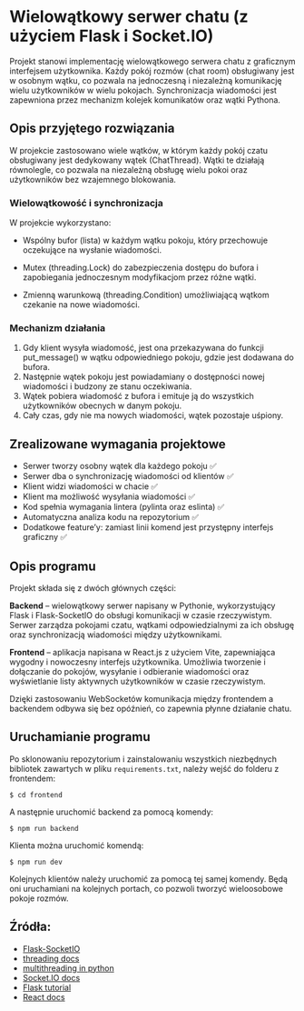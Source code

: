 # Wielowątkowy serwer chatu (z użyciem Flask i Socket.IO)
Projekt stanowi implementację wielowątkowego serwera chatu z graficznym interfejsem użytkownika. Każdy pokój rozmów (chat room) obsługiwany jest w osobnym wątku, 
co pozwala na jednoczesną i niezależną komunikację wielu użytkowników w wielu pokojach. Synchronizacja wiadomości jest zapewniona przez mechanizm kolejek komunikatów oraz wątki Pythona.

## Opis przyjętego rozwiązania

W projekcie zastosowano wiele wątków, w którym każdy pokój czatu obsługiwany jest dedykowany wątek (ChatThread). Wątki te działają równolegle, co pozwala na niezależną obsługę wielu pokoi oraz użytkowników bez wzajemnego blokowania.

### Wielowątkowość i synchronizacja
W projekcie wykorzystano:

* Wspólny bufor (lista) w każdym wątku pokoju, który przechowuje oczekujące na wysłanie wiadomości.

* Mutex (threading.Lock) do zabezpieczenia dostępu do bufora i zapobiegania jednoczesnym modyfikacjom przez różne wątki.

* Zmienną warunkową (threading.Condition) umożliwiającą wątkom czekanie na nowe wiadomości.

### Mechanizm działania
1. Gdy klient wysyła wiadomość, jest ona przekazywana do funkcji put_message() w wątku odpowiedniego pokoju, gdzie jest dodawana do bufora.
2. Następnie wątek pokoju jest powiadamiany o dostępności nowej wiadomości i budzony ze stanu oczekiwania.
3. Wątek pobiera wiadomość z bufora i emituje ją do wszystkich użytkowników obecnych w danym pokoju.
4. Cały czas, gdy nie ma nowych wiadomości, wątek pozostaje uśpiony.

## Zrealizowane wymagania projektowe
* Serwer tworzy osobny wątek dla każdego pokoju ✅
* Serwer dba o synchronizację wiadomości od klientów ✅
* Klient widzi wiadomości w chacie ✅
* Klient ma możliwość wysyłania wiadomości ✅
* Kod spełnia wymagania lintera (pylinta oraz eslinta) ✅
* Automatyczna analiza kodu na repozytorium ✅
* Dodatkowe feature’y: zamiast linii komend jest przystępny interfejs graficzny ✅

## Opis programu

Projekt składa się z dwóch głównych części:

**Backend** – wielowątkowy serwer napisany w Pythonie, wykorzystujący Flask i Flask-SocketIO do obsługi komunikacji w czasie rzeczywistym. Serwer zarządza pokojami czatu, wątkami odpowiedzialnymi za ich obsługę oraz synchronizacją wiadomości między użytkownikami.

**Frontend** – aplikacja napisana w React.js z użyciem Vite, zapewniająca wygodny i nowoczesny interfejs użytkownika. Umożliwia tworzenie i dołączanie do pokojów, wysyłanie i odbieranie wiadomości oraz wyświetlanie listy aktywnych użytkowników w czasie rzeczywistym.

Dzięki zastosowaniu WebSocketów komunikacja między frontendem a backendem odbywa się bez opóźnień, co zapewnia płynne działanie chatu.

## Uruchamianie programu
Po sklonowaniu repozytorium i zainstalowaniu wszystkich niezbędnych bibliotek zawartych w pliku ```requirements.txt```, należy wejść do folderu z frontendem:

```
$ cd frontend
```
A następnie uruchomić backend za pomocą komendy:
```
$ npm run backend
```
Klienta można uruchomić komendą:
```
$ npm run dev
```
Kolejnych klientów należy uruchomić za pomocą tej samej komendy. Będą oni uruchamiani na kolejnych portach, co pozwoli tworzyć wieloosobowe pokoje rozmów.

## Źródła:
* [Flask-SocketIO](https://flask-socketio.readthedocs.io/en/latest/)
* [threading docs](https://docs.python.org/3/library/threading.html)
* [multithreading in python](https://www.tutorialspoint.com/python/python_multithreading.htm)
* [Socket.IO docs](https://socket.io/)
* [Flask tutorial](https://www.youtube.com/watch?v=Z1RJmh_OqeA)
* [React docs](https://react.dev/)


